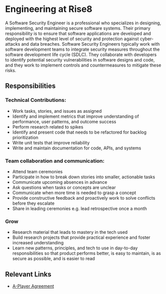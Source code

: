 # Engineering at Rise8

A Software Security Engineer is a professional who specializes in designing, implementing, and maintaining secure software systems. Their primary responsibility is to ensure that software applications are developed and deployed with the highest level of security and protection against cyber-attacks and data breaches.
Software Security Engineers typically work with software development teams to integrate security measures throughout the software development life cycle (SDLC). They collaborate with developers to identify potential security vulnerabilities in software designs and code, and they work to implement controls and countermeasures to mitigate these risks.

## Responsibilities

### Technical Contributions:
* Work tasks, stories, and issues as assigned
* Identify and implement metrics that improve understanding of performance, user patterns, and outcome success 
* Perform research related to spikes
* Identify and present code that needs to be refactored for backlog prioritization
* Write unit tests that improve reliability
* Write and maintain documentation for code, APIs, and systems 

### Team collaboration and communication:
* Attend team ceremonies
* Participate in how to break down stories into smaller, actionable tasks
* Communicate upcoming absences in advance
* Ask questions when tasks or concepts are unclear
* Communicate when more time is needed to grasp a concept
* Provide constructive feedback and proactively work to solve conflicts before they escalate 
* Share in leading ceremonies e.g. lead retrospective once a month

### Grow
* Research material that leads to mastery in the tech used
* Build research projects that provide practical experience and foster increased understanding
* Learn new patterns, principles, and tech to use in day-to-day responsibilities so that product performs better, is easy to maintain, is as secure as possible, and is easier to read

## Relevant Links
* [A-Player Agreement](https://docs.google.com/document/d/1qUx49qN55SIyTkURXGy-VUMBaMeTkyheMyMHPJ3wRHU/edit)
